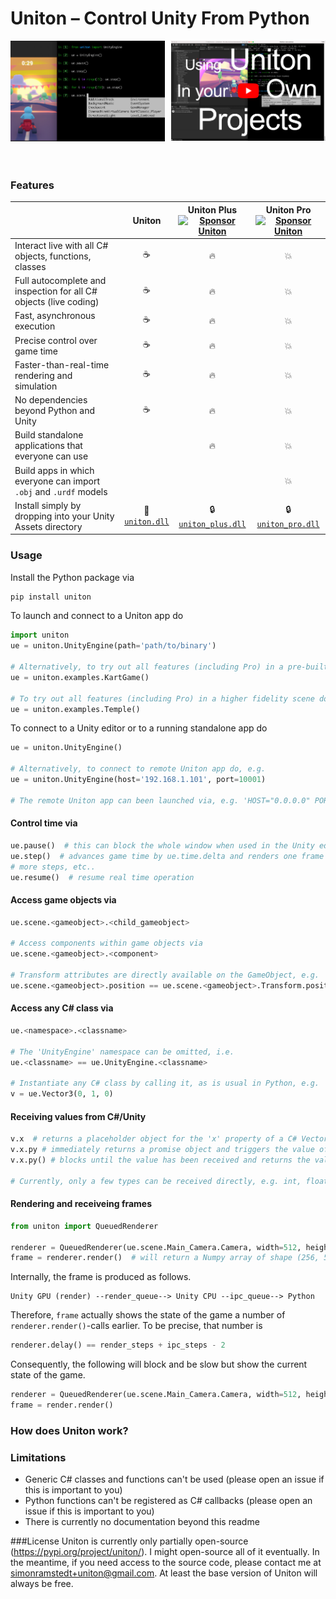 # Uniton – Control Unity From Python

[comment]: <> (Uniton is a framework to control the Unity game engine from Python. Here is a three-minute intro video:)

[comment]: <> ([![]&#40;./res/yt_thumbnail.png&#41;]&#40;https://www.youtube.com/watch?v=FIpt2yv623k&#41;)

<div style="width:100%; display: flex; flex-direction: row; justify-content: space-between;">
  <div style="width: 49%;">
    <img src="./res/screenshot1.png" width=100%/>
  </div>
  <div style="width: 49%;">
  <a href="https://www.youtube.com/watch?v=FIpt2yv623k"><img src="./res/yt_thumbnail.png" width=100% /></a>
  </div>
</div>
<br><br>

### Features

[comment]: <> (Edit the table below via https://www.tablesgenerator.com/markdown_tables)

|                                                                   	|                                          Uniton                                         	| Uniton Plus<br> [![Sponsor Uniton](https://img.shields.io/static/v1?label=Sponsor&message=Uniton&logo=GitHub)](https://github.com/sponsors/uniton-dev) 	| Uniton Pro<br>[![Sponsor Uniton](https://img.shields.io/static/v1?label=Sponsor&message=Uniton&logo=GitHub)](https://github.com/sponsors/uniton-dev) 	|
|-------------------------------------------------------------------	|:---------------------------------------------------------------------------------------:	|:------------------------------------------------------------------------------------------------------------------------------------------------------:	|:----------------------------------------------------------------------------------------------------------------------------------------------------:	|
| Interact live with all C# objects, functions, classes             	|                                            ☕️                                            	|                                                                            🔥                                                                           	|                                                                           💥                                                                          	|
| Full autocomplete and inspection for all C# objects (live coding) 	|                                            ☕️                                            	|                                                                            🔥                                                                           	|                                                                           💥                                                                          	|
| Fast, asynchronous execution                                      	|                                            ☕️                                            	|                                                                            🔥                                                                           	|                                                                           💥                                                                          	|
| Precise control over game time                                    	|                                            ☕️                                            	|                                                                            🔥                                                                           	|                                                                           💥                                                                          	|
| Faster-than-real-time rendering and simulation                    	|                                            ☕️                                            	|                                                                            🔥                                                                           	|                                                                           💥                                                                          	|
| No dependencies beyond Python and Unity                           	|                                            ☕️                                            	|                                                                            🔥                                                                           	|                                                                           💥                                                                          	|
| Build standalone applications that everyone can use               	|                                                                                         	|                                                                            🔥                                                                           	|                                                                           💥                                                                          	|
| Build apps in which everyone can import `.obj` and `.urdf` models 	|                                                                                         	|                                                                                                                                                        	|                                                                           💥                                                                          	|
| Install simply by dropping into your Unity Assets directory       	| 🤗<br>[`uniton.dll`](https://github.com/rmst/uniton/releases/latest/download/uniton.dll) 	|                      🔒<br>[`uniton_plus.dll`](https://github.com/uniton-dev/uniton-plus/releases/latest/download/uniton-plus.dll)                      	|                       🔒<br>[`uniton_pro.dll`](https://github.com/uniton-dev/uniton-pro/releases/latest/download/uniton-pro.dll)                      	|


### Usage
Install the Python package via
```bash
pip install uniton
```


To launch and connect to a Uniton app do
```python
import uniton
ue = uniton.UnityEngine(path='path/to/binary')

# Alternatively, to try out all features (including Pro) in a pre-built app do
ue = uniton.examples.KartGame()

# To try out all features (including Pro) in a higher fidelity scene do
ue = uniton.examples.Temple()
```

To connect to a Unity editor or to a running standalone app do
```python
ue = uniton.UnityEngine()

# Alternatively, to connect to remote Uniton app do, e.g.
ue = uniton.UnityEngine(host='192.168.1.101', port=10001)

# The remote Uniton app can been launched via, e.g. 'HOST="0.0.0.0" PORT=10001 path/to/binary'

```

#### Control time via
```python
ue.pause()  # this can block the whole window when used in the Unity editor
ue.step()  # advances game time by ue.time.delta and renders one frame
# more steps, etc..
ue.resume()  # resume real time operation
```

#### Access game objects via
```python
ue.scene.<gameobject>.<child_gameobject>

# Access components within game objects via
ue.scene.<gameobject>.<component>

# Transform attributes are directly available on the GameObject, e.g.
ue.scene.<gameobject>.position == ue.scene.<gameobject>.Transform.position
```

#### Access any C# class via
```python
ue.<namespace>.<classname>

# The 'UnityEngine' namespace can be omitted, i.e.
ue.<classname> == ue.UnityEngine.<classname>

# Instantiate any C# class by calling it, as is usual in Python, e.g.
v = ue.Vector3(0, 1, 0)
```

#### Receiving values from C#/Unity
```python
v.x  # returns a placeholder object for the 'x' property of a C# Vector3 object
v.x.py # immediately returns a promise object and triggers the value of 'v.x' to be sent to Python asynchronously
v.x.py() # blocks until the value has been received and returns the value

# Currently, only a few types can be received directly, e.g. int, float, str, byte arrays.
```

#### Rendering and receiveing frames
```python
from uniton import QueuedRenderer

renderer = QueuedRenderer(ue.scene.Main_Camera.Camera, width=512, height=256, render_steps=4, ipc_steps=3)
frame = renderer.render()  # will return a Numpy array of shape (256, 512, 3) and dtype 'uint8'
```

Internally, the frame is produced as follows.
```
Unity GPU (render) --render_queue--> Unity CPU --ipc_queue--> Python
```

Therefore, `frame` actually shows the state of the game a number of `renderer.render()`-calls earlier. To be precise, that number is

```python
renderer.delay() == render_steps + ipc_steps - 2
```

Consequently, the following will block and be slow but show the current state of the game.
```python
renderer = QueuedRenderer(ue.scene.Main_Camera.Camera, width=512, height=256, render_steps=1, ipc_steps=1)
frame = render.render()
```

### How does Uniton work?



### Limitations
- Generic C# classes and functions can't be used (please open an issue if this is important to you)
- Python functions can't be registered as C# callbacks (please open an issue if this is important to you)
- There is currently no documentation beyond this readme 


###License
Uniton is currently only partially open-source (https://pypi.org/project/uniton/). I might open-source all of it eventually. In the meantime, if you need access to the source code, please contact me at simonramstedt+uniton@gmail.com. At least the base version of Uniton will always be free. 

